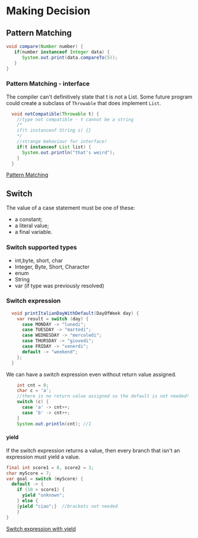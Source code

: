 # Making Decision

## Pattern Matching
```java
void compare(Number number) {
   if(number instanceof Integer data) {
      System.out.print(data.compareTo(5));
   }
}
```
### Pattern Matching - interface
The compiler can't definitively state that t is not a List. 
Some future program could create a subclass of `Throwable` that does implement `List`.
```java
  void notCompatible(Throwable t) {
    //type not compatible - t cannot be a string
    /*
    if(t instanceof String s) {}
    */
    //strange behaviour for interface!
    if(t instanceof List list) {
      System.out.println("that's weird");
    }
  }
```
[Pattern Matching](../src/main/java/org/enricogiurin/ocp17/book/ch3/PatternMatching.java)
## Switch
The value of a case statement must be one of these:
* a constant;
* a literal value;
* a final variable.
### Switch supported types
 - int,byte, short, char
 - Integer, Byte, Short, Character
 - enum
 - String
 - var (if type was previously resolved)
### Switch expression
```java
  void printItalianDayWithDefault(DayOfWeek day) {
    var result = switch (day) {
      case MONDAY -> "lunedi";
      case TUESDAY -> "martedi";
      case WEDNESDAY -> "mercoledi";
      case THURSDAY -> "giovedi";
      case FRIDAY -> "venerdi";
      default -> "weekend";
    };
  }
```
We can have a switch expression even without return value assigned.
```java
    int cnt = 0;
    char c = 'a';
    //there is no return value assigned so the default is not needed!
    switch (c) {
      case 'a' -> cnt++;
      case 'b' -> cnt++;
    }
    System.out.println(cnt); //1
```
#### yield
If the switch expression returns a value, then every branch that isn't an expression must yield a value.

```java
final int score1 = 8, score2 = 3;
char myScore = 7;
var goal = switch (myScore) {
  default -> {
    if (10 > score1) {
      yield "unknown";
    } else {
    {yield "ciao";}  //brackets not needed
    }
}
```
[Switch expression with yield](../src/main/java/org/enricogiurin/ocp17/book/ch3/usageofswitch/SwitchExpressionWithYield.java)